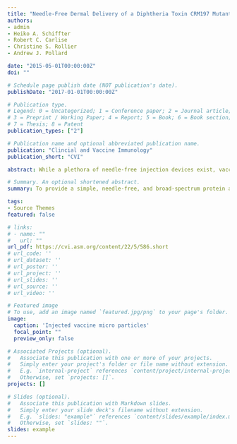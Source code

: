 ```yaml
---
title: "Needle-Free Dermal Delivery of a Diphtheria Toxin CRM197 Mutant on Potassium-Doped Hydroxyapatite Microparticles"
authors:
- admin
- Heiko A. Schiffter
- Robert C. Carlise
- Christine S. Rollier
- Andrew J. Pollard

date: "2015-05-01T00:00:00Z"
doi: ""

# Schedule page publish date (NOT publication's date).
publishDate: "2017-01-01T00:00:00Z"

# Publication type.
# Legend: 0 = Uncategorized; 1 = Conference paper; 2 = Journal article;
# 3 = Preprint / Working Paper; 4 = Report; 5 = Book; 6 = Book section;
# 7 = Thesis; 8 = Patent
publication_types: ["2"]

# Publication name and optional abbreviated publication name.
publication: "Clincial and Vaccine Immunology"
publication_short: "CVI"

abstract: While a plethora of needle-free injection devices exist, vaccine reformulation is costly and presents a barrier to their widespread clinical application. To provide a simple, needle-free, and broad-spectrum protein antigen delivery platform, we developed novel potassium-doped hydroxyapatite (K-Hap) microparticles with improved protein loading capabilities that can provide sustained local antigen presentation and release.

# Summary. An optional shortened abstract.
summary: To provide a simple, needle-free, and broad-spectrum protein antigen delivery platform, we developed novel potassium-doped hydroxyapatite (K-Hap) microparticles with improved protein loading capabilities that can provide sustained local antigen presentation and release.

tags:
- Source Themes
featured: false

# links:
# - name: ""
#   url: ""
url_pdf: https://cvi.asm.org/content/22/5/586.short
# url_code: ''
# url_dataset: ''
# url_poster: ''
# url_project: ''
# url_slides: ''
# url_source: ''
# url_video: ''

# Featured image
# To use, add an image named `featured.jpg/png` to your page's folder. 
image:
  caption: 'Injected vaccine micro particles'
  focal_point: ""
  preview_only: false

# Associated Projects (optional).
#   Associate this publication with one or more of your projects.
#   Simply enter your project's folder or file name without extension.
#   E.g. `internal-project` references `content/project/internal-project/index.md`.
#   Otherwise, set `projects: []`.
projects: []

# Slides (optional).
#   Associate this publication with Markdown slides.
#   Simply enter your slide deck's filename without extension.
#   E.g. `slides: "example"` references `content/slides/example/index.md`.
#   Otherwise, set `slides: ""`.
slides: example
---
```


